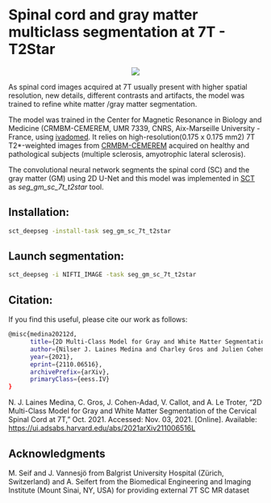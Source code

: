 # Spinal cord and gray matter multiclass segmentation at 7T - T2Star 

<p align="center">
<img src="https://user-images.githubusercontent.com/77469192/137283335-e527909c-9ec2-4790-9e66-246d492fbed9.gif" />
</p>


As spinal cord images acquired at 7T usually present with higher spatial resolution, new details, different contrasts and artifacts, the model was trained to refine white matter /gray matter segmentation.


The model was trained in the Center for Magnetic Resonance in Biology and Medicine (CRMBM-CEMEREM, UMR 7339, CNRS, Aix-Marseille University - France, using [ivadomed](http://ivadomed.org/). It relies on high-resolution(0.175 x 0.175 mm2) 7T T2*-weighted images from [CRMBM-CEMEREM](https://crmbm.univ-amu.fr/topic/spinal-cord-imaging/) acquired on healthy and pathological subjects (multiple sclerosis, amyotrophic lateral sclerosis). 

The convolutional neural network segments the spinal cord (SC) and the gray matter (GM) using 2D U-Net and this model was implemented in [SCT](https://spinalcordtoolbox.com/) as *seg_gm_sc_7t_t2star* tool.


## Installation: 
```bash
sct_deepseg -install-task seg_gm_sc_7t_t2star
```

## Launch segmentation:
```bash
sct_deepseg -i NIFTI_IMAGE -task seg_gm_sc_7t_t2star
```





## Citation:

If you find this useful, please cite our work as follows:

```bash
@misc{medina20212d,
      title={2D Multi-Class Model for Gray and White Matter Segmentation of the Cervical Spinal Cord at 7T}, 
      author={Nilser J. Laines Medina and Charley Gros and Julien Cohen-Adad and Virginie Callot and Arnaud Le Troter},
      year={2021},
      eprint={2110.06516},
      archivePrefix={arXiv},
      primaryClass={eess.IV}
}
``` 

N. J. Laines Medina, C. Gros, J. Cohen-Adad, V. Callot, and A. Le Troter, “2D Multi-Class Model for Gray and White Matter Segmentation of the Cervical Spinal Cord at 7T,” Oct. 2021. Accessed: Nov. 03, 2021. [Online]. Available: https://ui.adsabs.harvard.edu/abs/2021arXiv211006516L

## Acknowledgments
M. Seif and J. Vannesjö from Balgrist University Hospital (Zürich, Switzerland) and A. Seifert from the Biomedical Engineering and
Imaging Institute (Mount Sinai, NY, USA) for providing external 7T SC MR dataset
